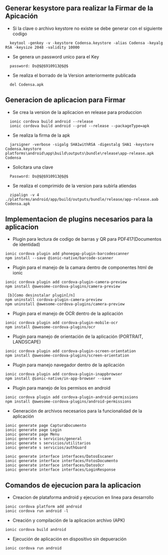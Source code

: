 ## Generar kesystore para realizar la Firmar de la Apicación

* Si la clave o archivo keystore no existe se debe generar con el siguiente codigo
```
  keytool -genkey -v -keystore Codensa.keystore -alias Codensa -keyalg RSA -keysize 2048 -validity 10000
```

* Se genera un password unico para el Key
```
  password: Ds@$@$910913@$@$
```

* Se realiza el borrado de la Version anteriormente publicada
```
  del Codensa.apk
```

## Generacion de aplicacion para Firmar
* Se crea la version de la aplicacion en release para produccion
```
  ionic cordova build android --release
  ionic cordova build android --prod --release --packageType=apk
```

* Se realiza la firma de la apk
```
  jarsigner -verbose -sigalg SHA1withRSA -digestalg SHA1 -keystore Codensa.keystore platforms\android\app\build\outputs\bundle\release\app-release.apk Codensa
```

* Solicitara una clave
```
  Password: Ds@$@$910913@$@$
```

* Se realiza el comprimido de la version para subirla atiendas
```  
  zipalign -v 4 ./platforms/android/app/build/outputs/bundle/release/app-release.aab Codensa.apk
```

## Implementacion de plugins necesarios para la aplicacion
* Plugin para lectura de codigo de barras y QR para PDF417(Documentos de identidad)
```
ionic cordova plugin add phonegap-plugin-barcodescanner
npm install --save @ionic-native/barcode-scanner 
```

* Plugin para el manejo de la camara dentro de componentes html de ionic
```
ionic cordova plugin add cordova-plugin-camera-preview
npm install @awesome-cordova-plugins/camera-preview

 [b]Como desinstalar plugin[/n]
npm uninstall cordova-plugin-camera-preview
npm uninstall @awesome-cordova-plugins/camera-preview
```
* Plugin para el manejo de OCR dentro de la aplicación
```
ionic cordova plugin add cordova-plugin-mobile-ocr 
npm install @awesome-cordova-plugins/ocr 
```
* Plugin para manejo de orientación de la aplicación (PORTRAIT, LANDSCAPE)
```
ionic cordova plugin add cordova-plugin-screen-orientation
npm install @awesome-cordova-plugins/screen-orientation
```
* Plugin para manejo navegador dentro de la aplicación
```
ionic cordova plugin add cordova-plugin-inappbrowser
npm install @ionic-native/in-app-browser --save
```
* Plugin para manejo de los permisos en android
```
ionic cordova plugin add cordova-plugin-android-permissions 
npm install @awesome-cordova-plugins/android-permissions 
```


* Generación de archivos necesarios para la funcionalidad de la aplicación
```
ionic generate page CapturaDocumento
ionic generate page Login
ionic generate page Menu
ionic generate s servicios/general 
ionic generate s servicios/utilitarios
ionic generate s servicios/authGuard

ionic generate interface interfaces/DatosEscaner
ionic generate interface interfaces/FotosDocumento
ionic generate interface interfaces/DatosOcr
ionic generate interface interfaces/LoginResponse
```
## Comandos de ejecucion para la aplicacion
* Creacion de plataforma android y ejecucion en linea para desarrollo
```
ionic cordova platform add android 
ionic cordova run android -l 
```

* Creación y compilación de la aplicacion archivo (APK)
```
ionic cordova build android
```


* Ejecución de aplicación en dispositivo sin depueración
```
ionic cordova run android
```
